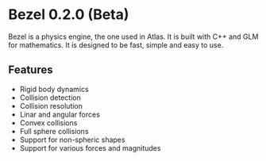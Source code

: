 # Bezel 0.2.0 (Beta)

Bezel is a physics engine, the one used in Atlas. It is built with C++ and GLM for mathematics. It is designed to be fast, simple and easy to use.

## Features

- Rigid body dynamics
- Collision detection
- Collision resolution
- Linar and angular forces
- Convex collisions
- Full sphere collisions
- Support for non-spheric shapes
- Support for various forces and magnitudes
